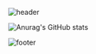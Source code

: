 ![header](https://capsule-render.vercel.app/api?type=waving&color=0:B5E4F7,100:a82da8&height=200&section=header&text=Welcome&fontSize=70&fontColor=FFFFFF&fontAlignY=33&desc=JAEWON's%20Github%20Profile&descAlign=58&descAlignY=53&animation=twinkling)

![Anurag's GitHub stats](https://github-readme-stats.vercel.app/api?username=kry1126&show_icons=true&theme=graywhite)

![footer](https://capsule-render.vercel.app/api?type=waving&color=0:a82da8,100:B5E4F7&height=150&section=footer)

